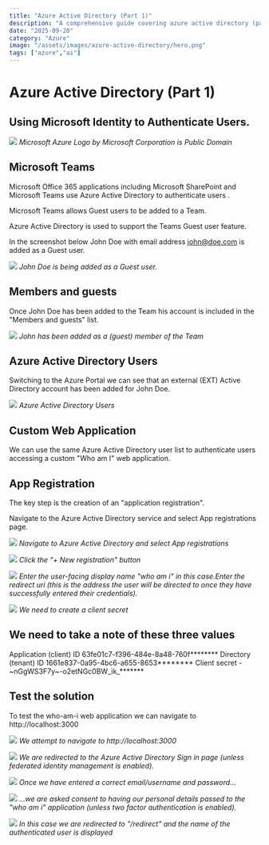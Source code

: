 ```yaml
---
title: "Azure Active Directory (Part 1)"
description: "A comprehensive guide covering azure active directory (part 1)"
date: "2025-09-20"
category: "Azure"
image: "/assets/images/azure-active-directory/hero.png"
tags: ["azure","ai"]
---
```


# Azure Active Directory (Part 1)

## Using Microsoft Identity to Authenticate Users.

![](/assets/images/azure-active-directory/microsoft-azure-logo.svg)
*Microsoft Azure Logo by Microsoft Corporation is Public Domain*


## Microsoft Teams

Microsoft Office 365 applications including Microsoft SharePoint and Microsoft Teams use Azure Active Directory to authenticate users .

Microsoft Teams allows Guest users to be added to a Team. 

Azure Active Directory is used to support the Teams Guest user feature.

In the screenshot below John Doe with email address john@doe.com is added as a Guest user.

![](/assets/images/azure-active-directory/screen-shot-2021-03-31-at-6.50.37-pm-1314x906.png)
*John Doe is being added as a Guest user.*


## Members and guests

Once John Doe has been added to the Team his account is included in the "Members and guests" list.

![](/assets/images/azure-active-directory/screen-shot-2021-03-31-at-6.55.56-pm-1836x833.png)
*John has been added as a (guest) member of the Team*


## Azure Active Directory Users

Switching to the Azure Portal we can see that an external (EXT) Active Directory account has been added for John Doe.

![](/assets/images/azure-active-directory/screen-shot-2021-03-31-at-7.00.35-pm-1660x932.png)
*Azure Active Directory Users*


## Custom Web Application

We can use the same Azure Active Directory user list to authenticate users accessing a custom "Who am I" web application.


## App Registration

The key step is the creation of an "application registration". 

Navigate to the Azure Active Directory service and select App registrations page.

![](/assets/images/azure-active-directory/screen-shot-2021-03-31-at-7.28.36-pm-1836x1175.png)
*Navigate to Azure Active Directory and select App registrations*

![](/assets/images/azure-active-directory/screen-shot-2021-03-31-at-7.31.12-pm-456x178.png)
*Click the "+ New registration" button*

![](/assets/images/azure-active-directory/screen-shot-2021-03-31-at-9.20.55-pm-1730x1470.png)
*Enter the user-facing display name "who am i" in this case.Enter the redirect uri (this is the address the user will be directed to once they have successfully entered their credentials).*

![](/assets/images/azure-active-directory/screen-shot-2021-03-31-at-9.25.13-pm-1692x818.png)
*We need to create a client secret*


## We need to take a note of these three values

Application (client) ID 63fe01c7-f396-484e-8a48-760f********
Directory (tenant) ID 1661e837-0a95-4bc6-a655-8653********
Client secret -~nGgWS3F7y~-o2etNGc0BW_ik_*******


## Test the solution

To test the who-am-i web application we can navigate to http://localhost:3000

![](/assets/images/azure-active-directory/screen-shot-2021-03-31-at-9.30.32-pm-1050x226.png)
*We attempt to navigate to http://localhost:3000*

![](/assets/images/azure-active-directory/screen-shot-2021-03-31-at-9.30.53-pm-1836x977.png)
*We are redirected to the Azure Active Directory Sign in page (unless federated identity management is enabled).*

![](/assets/images/azure-active-directory/screen-shot-2021-03-31-at-9.31.03-pm-1836x982.png)
*Once we have entered a correct email/username and password...*

![](/assets/images/azure-active-directory/screen-shot-2021-03-31-at-9.31.24-pm-1836x983.png)
*...we are asked consent to having our personal details passed to the "who am i" application (unless two factor authentication is enabled).*

![](/assets/images/azure-active-directory/screen-shot-2021-03-31-at-9.31.40-pm-1836x977.png)
*In this case we are redirected to "/redirect" and the name of the authenticated user is displayed*
